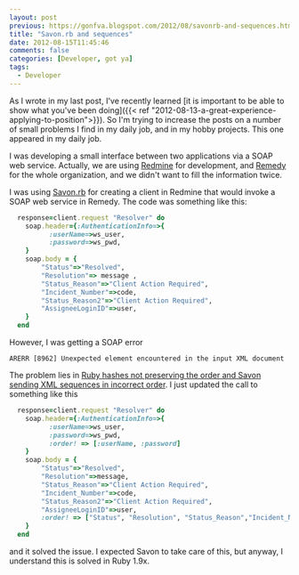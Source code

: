 ```yaml
---
layout: post
previous: https://gonfva.blogspot.com/2012/08/savonrb-and-sequences.html
title: "Savon.rb and sequences"
date: 2012-08-15T11:45:46
comments: false
categories: [Developer, got ya]
tags:
  - Developer
---
```


As I wrote in my last post, I've recently learned [it is important to be able to show what you've been doing]({{< ref "2012-08-13-a-great-experience-applying-to-position">}}). So I'm trying to increase the posts on a number of small problems I find in my daily job, and in my hobby projects. This one appeared in my daily job.


I was developing a small interface between two applications via a SOAP web service. Actually, we are using [Redmine](http://www.redmine.org/) for development, and [Remedy](http://www.bmc.com/products/product-listing/22735072-106757-2391.html) for the whole organization, and we didn't want to fill the information twice.


I was using [Savon.rb](http://savonrb.com/) for creating a client in Redmine that would invoke a SOAP web service in Remedy. The code was something like this:

```ruby
  response=client.request "Resolver" do
    soap.header={:AuthenticationInfo=>{
          :userName=>ws_user,
          :password=>ws_pwd,
    }
    soap.body = {
        "Status"=>"Resolved",
        "Resolution"=> message ,
        "Status_Reason"=>"Client Action Required",
        "Incident_Number"=>code,
        "Status_Reason2"=>"Client Action Required",
        "AssigneeLoginID"=>user,
    }
  end
```


However, I was getting a SOAP error

```
ARERR [8962] Unexpected element encountered in the input XML document
```

The problem lies in [Ruby hashes not preserving the order and Savon sending XML sequences in incorrect order](https://github.com/rubiii/savon/issues/129). I just updated the call to something like this

```ruby
  response=client.request "Resolver" do
    soap.header={:AuthenticationInfo=>{
          :userName=>ws_user,
          :password=>ws_pwd,
          :order! => [:userName, :password]
    }
    soap.body = {
        "Status"=>"Resolved",
        "Resolution"=>message,
        "Status_Reason"=>"Client Action Required",
        "Incident_Number"=>code,
        "Status_Reason2"=>"Client Action Required",
        "AssigneeLoginID"=>user,
        :order! => ["Status", "Resolution", "Status_Reason","Incident_Number", "Status_Reason2", "AssigneeLoginID"]
    }
  end
```

and it solved the issue. I expected Savon to take care of this, but anyway, I understand this is solved in Ruby 1.9x.
